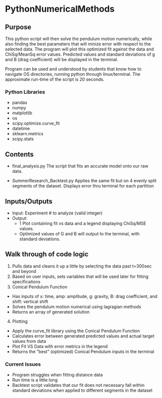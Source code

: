 # PythonNumericalMethods

## Purpose

This python script will then solve the pendulum motion numerically, while also finding the best parameters that will minize error with respect to the selected data. The program will plot this optimized fit against the data and ChiSq/MeanSq error values. Predicted values and standard deviations of g and B (drag coefficient) will be displayed in the terminal.

Program can be used and understood by students that know how to navigate OS directories, running python through linux/terminal. The approximate run-time of the script is 20 seconds. 

### Python Libraries
- pandas
- numpy
- matplotlib
- os
- scipy.optimize.curve_fit
- datetime
- sklearn.metrics
- scipy.stats


## Contents
- final_analysis.py 
The script that fits an accurate model onto our raw data.

- SummerResearch_Backtest.py
Applies the same fit but on 4 evenly split segments of the dataset. Displays error thru terminal for each partition

## Inputs/Outputs
- Input: Experiment # to analyze (valid integer)
- Output: 
  - 1 Plot containing fit vs data and a legend displaying ChiSq/MSE values. 
  - Optimized values of G and B will output to the terminal, with standard deviations.

## Walk through of code logic
1) Pulls data and cleans it up a little by selecting the data past t=300sec and beyond
2) Based on user inputs, sets variables that will be used later for fitting specifications
3) Conical Pendulum Function
- Has inputs of x: time, amp: amplitude, g: gravity, B: drag coefficient, and shift: vertical shift
- Solves the pendulum motion numerical using lagragian methods
- Returns an array of generated solution
4) Plotting
- Apply the curve_fit library using the Conical Pendulum Function
- Calculates error between generated predicted values and actual target values from data
- Plot Fit VS Data with error metrics in the legend
- Returns the "best" (optimized) Conical Pendulum inputs in the terminal

### Current Issues
- Program struggles when fitting distance data
- Run time is a little long
- Backtest script validates that our fit does not necessary fall within standard deviations when applied to different segments in the dataset

